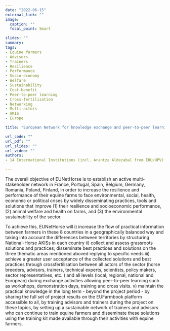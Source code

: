 ```yaml
---
date: "2022-06-15"
external_link: ""
image:
  caption: ""
  focal_point: Smart

slides: ""
summary:
tags:
- Equine farmers 
- Advisors
- Trainers 
- Resilience
- Performance
- Socio-economy
- Welfare
- Sustainability
- Cost-benefit
- Peer-to-peer learning
- Cross-fertilisation
- Networking
- Multi-actors 
- AKIS
- Europe

title: "European Network for knowledge exchange and peer-to-peer learning between actors and stakeholders of the Horse sector to improve the resilience of equine farms (EUNetHorse)"

url_code: ""
url_pdf: ""
url_slides: ""
url_video: ""
authors: 
- 14 International Institutions (incl. Arantza Aldezabal from EHU/UPV)

---
```


The overall objective of EUNetHorse is to establish an active multi-stakeholder network in France, Portugal, Spain, Belgium, Germany, Romania, Poland, Finland, in order to increase the resilience and performance of their equine farms to face environmental, social, health, economic or political crises by widely disseminating practices, tools and solutions that improve (1) their resilience and socioeconomic performance, (2) animal welfare and health on farms, and (3) the environmental sustainability of the sector. 

To achieve this, EUNetHorse will i) increase the flow of practical information between farmers in these 8 countries in a geographically balanced way and taking into account the differences between territories by structuring National-Horse AKISs in each country ii) collect and assess grassroots solutions and practices; disseminate best practices and solutions on the three thematic areas mentioned aboved replying to specific needs iii) achieve a greater user acceptance of the collected solutions and best practices through crossfertilisation between all actors of the sector (horse breeders, advisors, trainers, technical experts, scientists, policy makers, sector representatives, etc. ) and all levels (local, regional, national and European) during exchange activities allowing peer-to-peer learning such as workshops, demonstration days, training and cross visits. v) maintain the practical knowledge in the long term - beyond the project period - by sharing the full set of project results on the EUFarmbook platform accessible to all, by training advisors and trainers during the project on these topics, by setting up a sustainable network of trainers and advisors who can continue to train equine farmers and disseminate these solutions using the training kit made available through their activities with equine farmers.
